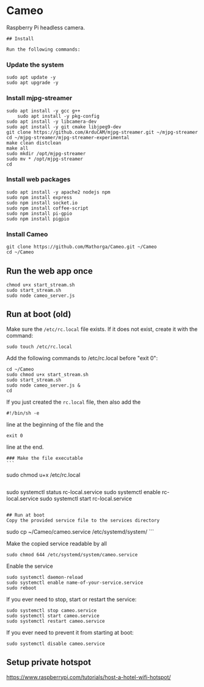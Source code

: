 # Cameo
Raspberry Pi headless camera.
	
	## Install
	
	Run the following commands:

### Update the system
```
sudo apt update -y
sudo apt upgrade -y
```

### Install mjpg-streamer
```
sudo apt install -y gcc g++
	sudo apt install -y pkg-config
sudo apt install -y libcamera-dev
sudo apt install -y git cmake libjpeg9-dev
git clone https://github.com/ArduCAM/mjpg-streamer.git ~/mjpg-streamer
cd ~/mjpg-streamer/mjpg-streamer-experimental
make clean distclean
make all
sudo mkdir /opt/mjpg-streamer
sudo mv * /opt/mjpg-streamer
cd
```

### Install web packages
```
sudo apt install -y apache2 nodejs npm
sudo npm install express
sudo npm install socket.io
sudo npm install coffee-script
sudo npm install pi-gpio
sudo npm install pigpio
```

### Install Cameo
```
git clone https://github.com/Mathorga/Cameo.git ~/Cameo
cd ~/Cameo
```

## Run the web app once
```
chmod u+x start_stream.sh
sudo start_stream.sh
sudo node cameo_server.js
```

## Run at boot (old)
Make sure the ```/etc/rc.local``` file exists. If it does not exist, create it with the command:
```
sudo touch /etc/rc.local
```

Add the following commands to /etc/rc.local before "exit 0":

```
cd ~/Cameo
sudo chmod u+x start_stream.sh
sudo start_stream.sh
sudo node cameo_server.js &
cd
```

If you just created the ```rc.local``` file, then also add the
```
#!/bin/sh -e
```
line at the beginning of the file and the
```
exit 0
```
line at the end.
	
	### Make the file executable
	```
sudo chmod u+x /etc/rc.local
```

```
sudo systemctl status rc-local.service
sudo systemctl enable rc-local.service
sudo systemctl start rc-local.service
```

## Run at boot
Copy the provided service file to the services directory
```
sudo cp ~/Cameo/cameo.service /etc/systemd/system/
	```

Make the copied service readable by all
```
sudo chmod 644 /etc/systemd/system/cameo.service
```

Enable the service
```
sudo systemctl daemon-reload
sudo systemctl enable name-of-your-service.service
sudo reboot
```

If you ever need to stop, start or restart the service:
```
sudo systemctl stop cameo.service
sudo systemctl start cameo.service
sudo systemctl restart cameo.service
```

If you ever need to prevent it from starting at boot:
```
sudo systemctl disable cameo.service
```

## Setup private hotspot
https://www.raspberrypi.com/tutorials/host-a-hotel-wifi-hotspot/
